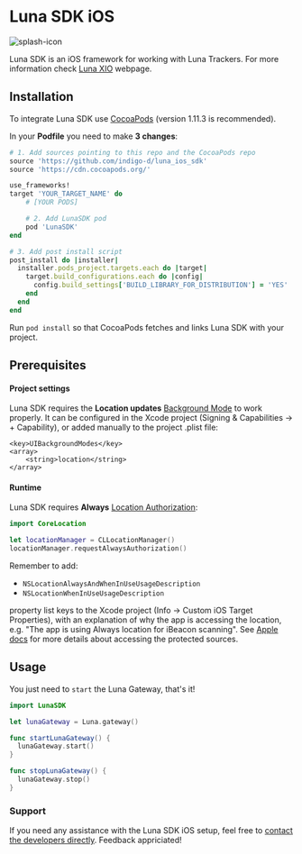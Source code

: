 # Luna SDK iOS
![splash-icon](https://user-images.githubusercontent.com/110383501/194293107-ecc432e4-8157-4769-a4bd-53eab51a52aa.png)

Luna SDK is an iOS framework for working with Luna Trackers. For more information check [Luna XIO](https://lunaxio.com) webpage.
​
## Installation

To integrate Luna SDK use [CocoaPods](https://cocoapods.org/) (version 1.11.3 is recommended).

In your **Podfile** you need to make **3 changes**:

```ruby
# 1. Add sources pointing to this repo and the CocoaPods repo
source 'https://github.com/indigo-d/luna_ios_sdk'
source 'https://cdn.cocoapods.org/'

use_frameworks!
target 'YOUR_TARGET_NAME' do
    # [YOUR PODS]

    # 2. Add LunaSDK pod
    pod 'LunaSDK'
end

# 3. Add post install script
post_install do |installer|
  installer.pods_project.targets.each do |target|
    target.build_configurations.each do |config|
      config.build_settings['BUILD_LIBRARY_FOR_DISTRIBUTION'] = 'YES'
    end
  end
end
```

Run ```pod install``` so that CocoaPods fetches and links Luna SDK with your project.

## Prerequisites

#### Project settings

Luna SDK requires the **Location updates** [Background Mode](https://developer.apple.com/documentation/xcode/configuring-background-execution-modes) to work properly. It can be configured in the Xcode project (Signing & Capabilities -> + Capability), or added manually to the project .plist file:
```
<key>UIBackgroundModes</key>
<array>
    <string>location</string>
</array>
```
#### Runtime

Luna SDK requires **Always** [Location Authorization](https://developer.apple.com/documentation/corelocation/requesting_authorization_to_use_location_services):
```swift
import CoreLocation

let locationManager = CLLocationManager()
locationManager.requestAlwaysAuthorization()
```

Remember to add:
- `NSLocationAlwaysAndWhenInUseUsageDescription` 
- `NSLocationWhenInUseUsageDescription`

property list keys to the Xcode project (Info -> Custom iOS Target Properties), with an explanation of why the app is accessing the location, e.g. "The app is using Always location for iBeacon scanning". See [Apple docs](https://developer.apple.com/documentation/bundleresources/information_property_list/protected_resources) for more details about accessing the protected sources.

## Usage

You just need to `start` the Luna Gateway, that's it!

```swift
import LunaSDK

let lunaGateway = Luna.gateway()

func startLunaGateway() {
  lunaGateway.start()
}

func stopLunaGateway() {
  lunaGateway.stop()
}

```

### Support

If you need any assistance with the Luna SDK iOS setup, feel free to [contact the developers directly](mailto:mateusz@lunaxio.com). Feedback appriciated!
